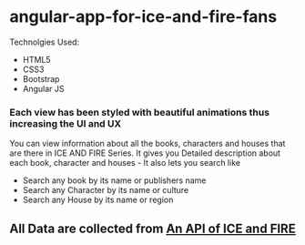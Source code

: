 # angular-app-for-ice-and-fire-fans
Technolgies Used: 
<ul>
  <li>HTML5</li>
  <li>CSS3</li>
  <li>Bootstrap</li>
  <li>Angular JS</li>
  </ul>
<h3>Each view has been styled with beautiful animations thus increasing the UI and UX</h3>
You can view information about all the books, characters and houses that are there in ICE AND FIRE Series.
It gives you Detailed description about each book, character and houses - 
It also lets you search like 
<br/>
<ul>
  <li>Search any book by its name or publishers name</li>
  <li>Search any Character by its name or culture</li>
  <li>Search any House by its name or region </li>
 </ul>

<h2> All Data are collected from <a href="https://anapioficeandfire.com/" target="_blank"> An API of ICE and FIRE </a>
  
